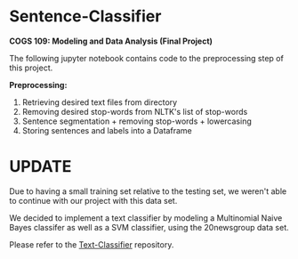 # Sentence-Classifier
**COGS 109: Modeling and Data Analysis (Final Project)**

The following jupyter notebook contains code to the preprocessing step of this project.

**Preprocessing:**
1) Retrieving desired text files from directory
2) Removing desired stop-words from NLTK's list of stop-words
3) Sentence segmentation + removing stop-words + lowercasing
4) Storing sentences and labels into a Dataframe
               
# UPDATE
Due to having a small training set relative to the testing set, we weren't able to continue with our project with this data set.

We decided to implement a text classifier by modeling a Multinomial Naive Bayes classifer as well as a SVM classifier, using the 20newsgroup data set.

Please refer to the [Text-Classifier](https://github.com/Phileodontist/Text-Classifier) repository.
